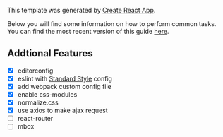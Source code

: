 This template was generated by [Create React App](https://github.com/facebookincubator/create-react-app).

Below you will find some information on how to perform common tasks.<br>
You can find the most recent version of this guide [here](https://github.com/facebookincubator/create-react-app/blob/master/packages/react-scripts/template/README.md).

## Addtional Features
- [x] editorconfig
- [x] eslint with [Standard Style](https://standardjs.com/) config
- [x] add webpack custom config file
- [x] enable css-modules
- [x] normalize.css
- [x] use axios to make ajax request
- [ ] react-router
- [ ] mbox
